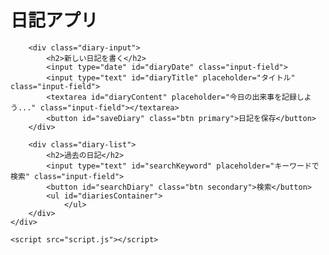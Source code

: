 <!DOCTYPE html>
<html lang="ja">
<head>
    <meta charset="UTF-8">
    <meta name="viewport" content="width=device-width, initial-scale=1.0">
    <title>シンプル日記アプリ</title>
    <link rel="stylesheet" href="style.css">
</head>
<body>
    <div class="container">
        <h1>日記アプリ</h1>

        <div class="diary-input">
            <h2>新しい日記を書く</h2>
            <input type="date" id="diaryDate" class="input-field">
            <input type="text" id="diaryTitle" placeholder="タイトル" class="input-field">
            <textarea id="diaryContent" placeholder="今日の出来事を記録しよう..." class="input-field"></textarea>
            <button id="saveDiary" class="btn primary">日記を保存</button>
        </div>

        <div class="diary-list">
            <h2>過去の日記</h2>
            <input type="text" id="searchKeyword" placeholder="キーワードで検索" class="input-field">
            <button id="searchDiary" class="btn secondary">検索</button>
            <ul id="diariesContainer">
                </ul>
        </div>
    </div>

    <script src="script.js"></script>
</body>
</html>